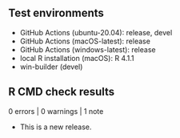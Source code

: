 ## Test environments
* GitHub Actions (ubuntu-20.04): release, devel
* GitHub Actions (macOS-latest): release
* GitHub Actions (windows-latest): release
* local R installation (macOS): R 4.1.1
* win-builder (devel)

## R CMD check results

0 errors | 0 warnings | 1 note

* This is a new release.
